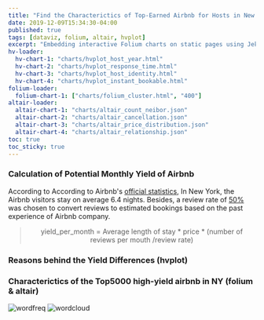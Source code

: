 ```yaml
---
title: "Find the Characterictics of Top-Earned Airbnb for Hosts in New York "
date: 2019-12-09T15:34:30-04:00
published: true
tags: [dataviz, folium, altair, hvplot]
excerpt: "Embedding interactive Folium charts on static pages using Jekyll."
hv-loader:
  hv-chart-1: "charts/hvplot_host_year.html"
  hv-chart-2: "charts/hvplot_response_time.html"
  hv-chart-3: "charts/hvplot_host_identity.html"
  hv-chart-4: "charts/hvplot_instant_bookable.html"
folium-loader:
  folium-chart-1: ["charts/folium_cluster.html", "400"]
altair-loader:
  altair-chart-1: "charts/altair_count_neibor.json"
  altair-chart-2: "charts/altair_cancellation.json"
  altair-chart-3: "charts/altair_price_distribution.json"
  altair-chart-4: "charts/altair_relationship.json"
toc: true
toc_sticky: true
---
```


### Calculation of Potential Monthly Yield of Airbnb
According to According to Airbnb's [official statistics](https://blog.atairbnb.com/economic-impact-airbnb/), In New York, the Airbnb visitors stay on average 6.4 nights. Besides, a review rate of [50%](http://insideairbnb.com/about.html) was chosen to convert reviews to estimated bookings based on the past experience of Airbnb company.

> <p align="center"> yield_per_month = Average length of stay * price * (number of reviews per mouth /review rate) </p>


### Reasons behind the Yield Differences (hvplot)
<div id="hv-chart-1"></div>  

<div id="hv-chart-2"></div>  

<div id="hv-chart-3"></div>  

<div id="hv-chart-4"></div>  


### Characterictics of the Top5000 high-yield airbnb in NY (folium & altair)
<div id="folium-chart-1"></div>  
   
<div id="altair-chart-1"></div>  

<div id="altair-chart-2"></div>  

<div id="altair-chart-3"></div>  

<div id="altair-chart-4"></div>  

![wordfreq](https://raw.githubusercontent.com/liziqun/MUSA620_Final_Project/master/assets/images/word_frequency.png)
![wordcloud](https://raw.githubusercontent.com/liziqun/MUSA620_Final_Project/master/assets/images/wordcloud.png)
